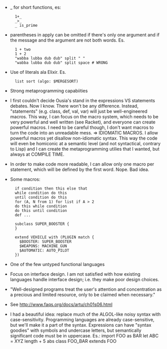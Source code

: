 * _ for short functions, es:

        1+_
        _>_
        _ is_prime

* parentheses in apply can be omitted if there's only one argument and if the
  message and the argument are not both words. Es.

        1 + two
        1 + 2
        "wabba lubba dub dub" split " "
        "wabba lubba dub dub" split space # WRONG

* Use of literals ala Elixir. Es.

        list sort (algo: $MERGESORT)

* Strong metaprogramming capabiities
* I first couldn't decide Ousia's stand in the expressions VS statements
  debates. Now I know. There won't be any difference. Instead, "statements"
  (e.g. class, def, val, var) will just be well-engineered macros. This way, I
  can focus on the macro system, which needs to be very powerful and well
  written (see Racket), and everyone can create powerful macros. I need to be
  careful though, I don't want macros to turn the code into an unreadable mess.
  => IDIOMATIC MACROS. I allow powerful macros yet disallow non-idiomatic
  syntax. This way the code will even be homiconic at a semantic level (and
  not syntactical, contrary to Lisp) and I can create the metaprogramming
  utilies that I wanted, but always at COMPILE TIME.
* In order to make code more readable, I can allow only one macro per statement,
  which will be defined by the first word. Nope. Bad idea.
* Some macros:

        if condition then this else that
        while condition do this
        until condition do this
        for (A, N from 1) for list if A > 2
        do this while condition
        do this until condition
        def ...

        subclass SUPER_BOOSTER {
        }

        extend VEHICLE with (PLUGIN match {
          $BOOSTER: SUPER_BOOSTER
          $WEAPONS: MACHINE_GUN
          $AUTOMATIC: AUTO_PILOT
        })
* One of the few untyped functional languages
* Focus on interface design. I am not satisfied with how existing languages
  handle interface design; i.e. they make poor design choices.
* "Well-designed programs treat the user's attention and concentration as a precious and limited resource, only to be claimed when necessary."
* See http://www.faqs.org/docs/artu/ch01s06.html
* I had a beautiful idea: replace much of the ALGOL-like noisy syntax with
  case-sensitivity. Programming languages are already case-sensitive, but we'll
  make it a part of the syntax. Expressions can have "syntax goodies" with
  symbols and undercase letters, but semantically significant code must be in
  uppercase. Es.:
    import FOO as BAR
    let ABC = XYZ length + 5 abs
    class FOO_BAR extends FOO
